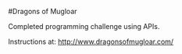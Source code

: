 #Dragons of Mugloar

Completed programming challenge using APIs.


Instructions at: http://www.dragonsofmugloar.com/
